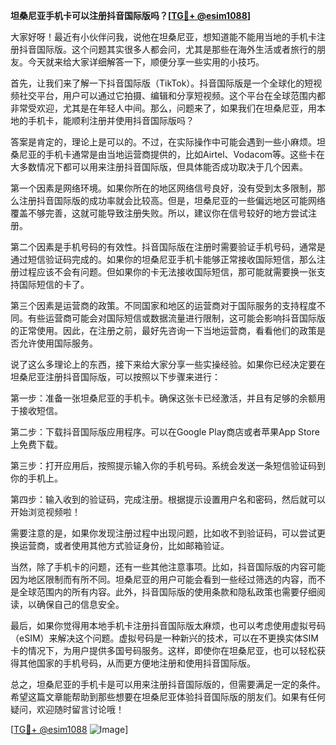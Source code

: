**坦桑尼亚手机卡可以注册抖音国际版吗？[[TG💪+ @esim1088](https://t.me/s/esim1088)]**

大家好呀！最近有小伙伴问我，说他在坦桑尼亚，想知道能不能用当地的手机卡注册抖音国际版。这个问题其实很多人都会问，尤其是那些在海外生活或者旅行的朋友。今天就来给大家详细解答一下，顺便分享一些实用的小技巧。

首先，让我们来了解一下抖音国际版（TikTok）。抖音国际版是一个全球化的短视频社交平台，用户可以通过它拍摄、编辑和分享短视频。这个平台在全球范围内都非常受欢迎，尤其是在年轻人中间。那么，问题来了，如果我们在坦桑尼亚，用本地的手机卡，能顺利注册并使用抖音国际版吗？

答案是肯定的，理论上是可以的。不过，在实际操作中可能会遇到一些小麻烦。坦桑尼亚的手机卡通常是由当地运营商提供的，比如Airtel、Vodacom等。这些卡在大多数情况下都可以用来注册抖音国际版，但具体能否成功取决于几个因素。

第一个因素是网络环境。如果你所在的地区网络信号良好，没有受到太多限制，那么注册抖音国际版的成功率就会比较高。但是，坦桑尼亚的一些偏远地区可能网络覆盖不够完善，这就可能导致注册失败。所以，建议你在信号较好的地方尝试注册。

第二个因素是手机号码的有效性。抖音国际版在注册时需要验证手机号码，通常是通过短信验证码完成的。如果你的坦桑尼亚手机卡能够正常接收国际短信，那么注册过程应该不会有问题。但如果你的卡无法接收国际短信，那可能就需要换一张支持国际短信的卡了。

第三个因素是运营商的政策。不同国家和地区的运营商对于国际服务的支持程度不同。有些运营商可能会对国际短信或数据流量进行限制，这可能会影响抖音国际版的正常使用。因此，在注册之前，最好先咨询一下当地运营商，看看他们的政策是否允许使用国际服务。

说了这么多理论上的东西，接下来给大家分享一些实操经验。如果你已经决定要在坦桑尼亚注册抖音国际版，可以按照以下步骤来进行：

第一步：准备一张坦桑尼亚的手机卡。确保这张卡已经激活，并且有足够的余额用于接收短信。

第二步：下载抖音国际版应用程序。可以在Google Play商店或者苹果App Store上免费下载。

第三步：打开应用后，按照提示输入你的手机号码。系统会发送一条短信验证码到你的手机上。

第四步：输入收到的验证码，完成注册。根据提示设置用户名和密码，然后就可以开始浏览视频啦！

需要注意的是，如果你发现注册过程中出现问题，比如收不到验证码，可以尝试更换运营商，或者使用其他方式验证身份，比如邮箱验证。

当然，除了手机卡的问题，还有一些其他注意事项。比如，抖音国际版的内容可能因为地区限制而有所不同。坦桑尼亚的用户可能会看到一些经过筛选的内容，而不是全球范围内的所有内容。此外，抖音国际版的使用条款和隐私政策也需要仔细阅读，以确保自己的信息安全。

最后，如果你觉得用本地手机卡注册抖音国际版太麻烦，也可以考虑使用虚拟号码（eSIM）来解决这个问题。虚拟号码是一种新兴的技术，可以在不更换实体SIM卡的情况下，为用户提供多国号码服务。这样，即使你在坦桑尼亚，也可以轻松获得其他国家的手机号码，从而更方便地注册和使用抖音国际版。

总之，坦桑尼亚的手机卡是可以用来注册抖音国际版的，但需要满足一定的条件。希望这篇文章能帮助到那些想要在坦桑尼亚体验抖音国际版的朋友们。如果有任何疑问，欢迎随时留言讨论哦！

[[TG💪+ @esim1088](https://t.me/s/esim1088) ![Image](https://i.postimg.cc/4NQfJmqS/Snipaste-2025-05-13-00-14-12.png)]